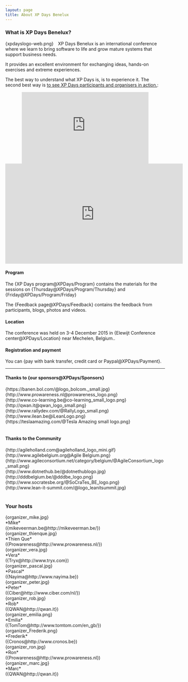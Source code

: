 ```yaml
---
layout: page
title: About XP Days Benelux
---
```


<h3>What is XP Days Benelux?</h3>
<p><span style="float:left;margin-right: 1em;">{xpdayslogo-web.png}</span>XP Days Benelux is an international conference where we learn to bring software to life and grow mature systems that support business needs.
<p>It provides an excellent environment for exchanging ideas, hands-on exercises and extreme experiences.</p>
<p> The best way to understand what XP Days is,  is to experience it. The second best way is <a href="http://vimeo.com/21765255" target="_blank">to see XP Days participants and organisers in action.</a>:</p>
<p align="center"><iframe src="http://player.vimeo.com/video/21765255" width="400" height="225" frameborder="0"></iframe> <iframe width="560" height="315" src="https://www.youtube.com/embed/4DwwoSPz3qI?rel=0" frameborder="0" allowfullscreen></iframe></p>

<div class="row-fluid">
  <div class="span6">
    <h4>Program</h4>
    <p>The {XP Days program@XPDays/Program} contains the materials for the sessions on {Thursday@XPDays/Program/Thursday} and {Friday@XPDays/Program/Friday}</p>
    <p>The {Feedback page@XPDays/Feedback} contains the feedback from participants, blogs, photos and videos.</p>
    <h4>Location</h4>
    <p>The conference was held on 3-4 December 2015 in {Elewijt Conference center@XPDays/Location} near Mechelen, Belgium..  </div>
  <div class="span6">
    <h4>Registration and payment</h4>
    <p>You can {pay with bank transfer, credit card or Paypal@XPDays/Payment}.</p>
  </div>
</div>
<hr />
<div class="row-fluid">
  <div class="span7">
    <h4>Thanks to {our sponsors@XPDays/Sponsors}</h4>
    <div class="row-fluid">
      <div class="span5 text-center spacedRow">{https://banen.bol.com/@logo_bolcom._small.jpg}</div>
      <div class="span5 text-center spacedRow">{http://www.prowareness.nl@prowareness_logo.png}</div>
    </div>
    <div class="row-fluid">
      <div class="span5 text-center spacedRow">{http://www.co-learning.be@co-learning_small_logo.png} </div>
      <div class="span5 text-center spacedRow"> {http://qwan.it@qwan_logo_small.png}</div>
    </div>
    <div class="row-fluid">
      <div class="span5 text-center spacedRow"> {http://www.rallydev.com/@RallyLogo_small.png} </div>
      <div class="span5 text-center spacedRow"> {http://www.ilean.be@iLeanLogo.png}</div>
    </div>  
    <div class="row-fluid">
      <div class="span5 text-center spacedRow">{https://teslaamazing.com/@Tesla Amazing small logo.png}</div>
      <div class="span5 text-center spacedRow">&nbsp;</div>
    </div>  
</div>
  <div class="span4">
    <h4>Thanks to the Community</h4>
    <div class="row-fluid">
      <div class="span6 text-center spacedRow">{http://agileholland.com@agileholland_logo_mini.gif}</div>
      <div class="span6 text-center spacedRow">{http://www.agilebelgium.org@Agile Belgium.png}</div>
    </div>
    <div class="row-fluid">
      <div class="span6 text-center spacedRow"> {http://www.agileconsortium.net/category/belgium/@AgileConsortium_logo_small.png} </div>
      <div class="span6 text-center spacedRow">{http://www.dotnethub.be/@dotnethublogo.jpg}</div>
    </div>
    <div class="row-fluid">
      <div class="span6 text-center spacedRow"> {http://dddbelgium.be/@dddbe_logo.png}</div>
      <div class="span6 text-center spacedRow"> {http://www.socratesbe.org/@SoCraTes_BE_logo.png}</div>
    </div>
    <div class="row-fluid">
      <div class="span6 text-center spacedRow">  {http://www.lean-it-summit.com/@logo_leanitsummit.jpg}</div>
      <div class="span6 text-center spacedRow"> &nbsp;</div>
    </div>
  </div>
</div>

<h3>Your hosts</h3>
<div class="row-fluid">
 <div class="span3 text-center">{organizer_mike.jpg}<br /> *Mike* <br />({mikeveerman.be@http://mikeveerman.be/})</div>
 <div class="span3 text-center">{organizer_thienque.jpg}<br /> *Thien Que* <br />({Prowareness@http://www.prowareness.nl/})</div>
 <div class="span3 text-center">{organizer_vera.jpg}<br /> *Vera* <br />({Tryx@http://www.tryx.com})</div>
 <div class="span3 text-center"> {organizer_pascal.jpg}<br /> *Pascal* <br />({Nayima@http://www.nayima.be})</div>
</div>
<div class="row-fluid">
 <div class="span3 text-center">{organizer_peter.jpg}<br /> *Peter* <br />({Ciber@http://www.ciber.com/nl/})</div>
 <div class="span3 text-center">{organizer_rob.jpg}<br /> *Rob* <br />({QWAN@http://qwan.it})</div>
 <div class="span3 text-center">{organizer_emilia.png}<br /> *Emilia* <br />({TomTom@http://www.tomtom.com/en_gb/})</div>
 <div class="span3 text-center">{organizer_Frederik.png}<br /> *Frederik* <br />({Cronos@http://www.cronos.be})</div>
</div>
<div class="row-fluid">
 <div class="span3 text-center">{organizer_ron.jpg}<br /> *Ron* <br />({Prowareness@http://www.prowareness.nl})</div>
 <div class="span3 text-center">{organizer_marc.jpg}<br /> *Marc* <br />({QWAN@http://qwan.it})</div>
 <div class="span3 text-center"></div>
 <div class="span3 text-center"></div>
</div>
